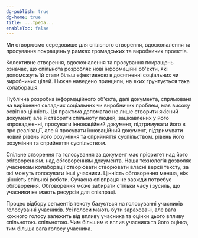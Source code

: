 ```yaml
---
dg-publish: true
dg-home: true
title: ...треба...
enableToc: false
---
```


Ми створюємо середовище для спільного створення, вдосконалення та просування покращень у рамках громадських та виробничих проектів.

Колективне   створення, вдосконалення та просування покращень означає, що спільнота розробляє нові інформаційні об'єкти, які допоможуть їй стати більш ефективною в досягненні соціальних чи виробничих цілей. Нижче наведено принципи, на яких ґрунтується така колаборація:

Публічна розробка інформаційного об'єкта, далі документа, спрямована на вирішення складних соціальних чи виробничих проблем, має високу освітню цінність. Ця практика допомагає не лише створити якісний документ, але й створити спільноту людей, зацікавлених у  його впровадженні,  просувати інноваційний документ, підтримувати його в про реалізації, але й просувати інноваційний документ, підтримувати новий рівень його розуміння та сприйняття суспільством.
рівень його розуміння та сприйняття суспільством.

Спільне створення та голосування за документ має пріоритет над його обговоренням.
над обговоренням документа. Наша технологія дозволяє учасникам колаборації створювати
створювати власні версії тексту, за які можуть голосувати інші учасники.
Цінність обговорення менша, ніж цінність спільної роботи.
Сучасна співпраця не завжди потребує обговорення. Обговорення
може забирати стільки часу і зусиль, що учасники не мають
ресурсів для співпраці.

Процес відбору сегментів тексту базується на голосуванні учасників
голосуванні учасників. Усі голоси мають бути зараховані, але вага кожного голосу
залежить від впливу учасника та оцінки цього впливу спільнотою.
спільнотою. Чим більшим є вплив учасника та його оцінка,
тим більша вага голосу учасника.
